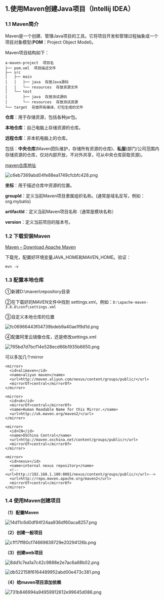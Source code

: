## 1.使用Maven创建Java项目（Intellij IDEA）

### 1.1 Maven简介

Maven是一个创建、管理Java项目的工具。它将项目开发和管理过程抽象成一个项目对象模型(**POM**：Project Object Model)。

Maven项目结构如下：

```
a-maven-project  项目名
├── pom.xml  项目描述文件
├── src
│   ├── main
│   │   ├── java  存放Java源码
│   │   └── resources  存放资源文件
│   └── test
│       ├── java  存放测试源码
│       └── resources  存放测试资源
└── target  存放所有编译、打包生成的文件
```

**仓库**：用于存储资源，包括各种jar包。

**本地仓库**：自己电脑上存储资源的仓库。

**远程仓库**：非本机电脑上的仓库。

包括：**中央仓库**(Maven团队维护，存储所有资源的仓库)、**私服**(部门/公司范围内存储资源的仓库，仅对内部开放，不对外共享，可从中央仓库获取资源)。

[maven仓库地址](https://mvnrepository.com/)

![c6eb7369abd04fe88ea1749cfcbfc428.png](assets/2bb341d9c522b06f09da9e15145e5f14501ead88.png)

**坐标**：用于描述仓库中资源的位置。

**groupId**：定义当前Maven项目隶属组织名称。(通常是域名反写，例如：org.mybatis)

**artifactId**：定义当前Maven项目名称（通常是模块名称）

**version**：定义当前项目的版本号。

### 1.2 下载安装Maven

[Maven – Download Apache Maven](https://maven.apache.org/download.cgi)

下载完，配置好环境变量JAVA_HOME和MAVEN_HOME。验证：

```
mvn -v
```

### 1.3 配置本地仓库

①新建D:\maven\repository目录

②在下载好的MAVEN文件中找到 settings.xml，例如：`D:\apache-maven-3.8.6\conf\settings.xml`

③自定义本地仓库的位置

![fc06966443f04739bdeb9a40ae1f9d1d.png](assets/6c8ca664ce7e3bae8ac5b5a03f279eb2ae0d0b99.png)

④配置阿里云镜像仓库，还是修改settings.xml

![765bd7d7bcf14e528ecd66b1935b6650.png](assets/7c89b21a5c3c1ba2d58f289900f552dfd489e29c.png)

可以多加几个mirror

```
<mirror>
  <id>alimaven</id>
  <name>aliyun maven</name>
  <url>http://maven.aliyun.com/nexus/content/groups/public/</url>
  <mirrorOf>central</mirrorOf>
</mirror>
 
<mirror>
  <id>uk</id>
  <mirrorOf>central</mirrorOf>
  <name>Human Readable Name for this Mirror.</name>
  <url>http://uk.maven.org/maven2/</url>
</mirror>
 
<mirror>
  <id>CN</id>
  <name>OSChina Central</name>
  <url>http://maven.oschina.net/content/groups/public/</url>
  <mirrorOf>central</mirrorOf>
</mirror>
 
<mirror>
  <id>nexus</id>
  <name>internal nexus repository</name>
  <!-- <url>http://192.168.1.100:8081/nexus/content/groups/public/</url>-->
  <url>http://repo.maven.apache.org/maven2</url>
  <mirrorOf>central</mirrorOf>
</mirror>
```

### 1.4 使用Maven创建项目

**（1）配置Maven**

![14d11c6d0df94f24aa936df60aca8257.png](assets/4b46175ca4a5568050a8fb45a7748eb9705e8612.png)

**（2）创建一般项目**

![c1f17ff80cf74669839729e20294126b.png](assets/e12e9075e7fc2cba11efcfbb3e3c1daafb461f21.png)

**（3）创建web项目**

![8dd1c7ea1a7c42c9888e2e7ac6a68b02.png](assets/3e9d29761d2b5f102e04cc41d6bda629bfd4abf6.png)

![db522158f6164489952abd00e473c381.png](assets/616afb352246998ff21a2762f2bd4f7d7402837d.png)

**（4）给maven项目添加依赖**

![731b846994a94959912612e99645d086.png](assets/c5ea279a69aceb4c0543deb4057bc0e691784c93.png)
